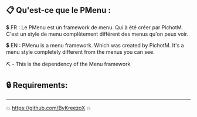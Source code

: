 📋 Qu'est-ce que le PMenu :
-----------------------
💲 FR : Le PMenu est un framework de menu. Qui à été créer par PichotM. C'est un style de menu complètement différent des menus qu'on peux voir.

💲 EN : PMenu is a menu framework. Which was created by PichotM. It's a menu style completely different from the menus you can see.

⛏️・This is the dependency of the Menu framework

🔒 Requirements:
-----------------------

----------------------------------

💥 https://github.com/ByKreezoX 💥



